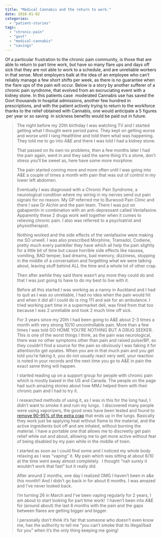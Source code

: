 ```yaml
---
title: "Medical Cannabis and the return to work."
date: 2016-01-02
categories: 
  - "patient-stories"
tags: 
  - "chronic-pain"
  - "govt"
  - "medical-cannabis"
  - "savings"
---
```


Of a particular frustration to the chronic pain community, is those that are able to return to part time work, but have so many flare ups and days off sick that they are not able to work to a schedule, and are unreliable workers in that sense. Most employers balk at the idea of an employee who can’t reliably manage a few short shifts per week, as there is no guarantee when the flare ups of the pain will occur. Below is a story by another sufferer of a chronic pain syndrome, that evolved from an excruciating event with a kidney stone. In this patients case  moderated Cannabis use has saved the Govt thousands in hospital admissions, another few hundred in prescriptions, and with the patient actively trying to return to the workforce thanks to the relief obtained with Cannabis, one would anticipate a 5 figures  per year or so saving  in sickness benefits would be paid out in future.

> The night before my 20th birthday I was watching TV and I started getting what I thought were period pains. They kept on getting worse and worse until I rang Healthline and told them what was happening. They told me to go into A&E and there I was told I had a kidney stone.
> 
> That passed on its own no problems, then a few months later I had the pain again, went in and they said the same thing it’s a stone, don’t stress you’ll be sweet as, here have some more morphine.
> 
> The pain started coming more and more often until I was going into A&E a couple of times a month with pain that was out of control in my lower left abdomen.
> 
> Eventually I was diagnosed with a Chronic Pain Syndrome, a neurological condition where my wiring in my nerves send out pain signals for no reason. My GP referred me to Burwood Pain Clinic and there I saw Dr Alchin and the pain team. There I was put on gabapentin in combination with an anti-depressant called Venlafaxine. Apparently these 2 drugs work well together when it comes to relieving chronic pain. I also was referred to a psychiatrist and physiotherapist.
> 
> Nothing worked and the side effects of the venlafaxine were making me SO unwell. I was also prescribed Morphine, Tramadol, Codiene, pretty much every painkiller they have which all help the pain slightly for a little bit of time but cause horrible side effects like nausea, vomiting, BAD temper, bad dreams, bad memory, dizziness, stopping in the middle of a conversation and forgetting what we were talking about, leaving stuff behind ALL the time and a whole lot of other crap.
> 
> Then after awhile they said there wasn’t any more they could do and that I was just going to have to do my best to live with it.
> 
> Before all this started I was working as a nanny in Auckland and I had to quit as I was so unreliable, I had no idea when the pain would hit and when it did all I could do is ring 111 and ask for an ambulance. I tried working part time in a supermarket deli, was fired from that too because I was 2 unreliable and took 2 much time off sick.
> 
> For 3 years since my 20th I had been going to A&E about 2-3 times a month with very strong 10/10 uncontrollable pain. More than a few times I was told GO HOME YOU’RE NOTHING BUT A DRUG SEEKER. This is one of the worst things I think, as the pain was neurological, there was no other symptoms other than pain and raised pulse/BP, so they couldn’t find a source for the pain so obviously I was faking it for attention/to get opiates. When you are in that much pain and you get told you’re faking it, you do not usually react very well, your reaction is noted in your records and the next time you go to A&E in pain the exact same thing will happen.
> 
> I started reading up on a support group for people with chronic pain which is mostly based in the US and Canada. The people on the page had such amazing stories about how MMJ helped them with their chronic pain and I had to try it.
> 
> I researched methods of using it, as I was in this for the long haul, I didn’t want to smoke it and ruin my lungs.  I discovered many people were using vaporizers, the good ones have been tested and found to [remove 90-95% of the extra crap](http://www.sciencedaily.com/releases/2007/05/070515151145.htm "Vaporizing study") that ends up in the lungs. Basically they work just be applying heat without flame to the material, and the active ingredients boil off and are inhaled, without burning the material. I have a portable one that allows me to discreetly get pain relief while out and about, allowing me to get more active without fear of being disabled by my pain while in the middle of town.
> 
> I started as soon as I could find some and I noticed my whole body relaxing as I was “vaping” it. My pain which was sitting at about 6/10 at the time went away almost completely.  I thought “nah surely it wouldn’t work that fast” but it really did.
> 
> After around 2 months, one day I realized OMG I haven’t been in a&e this month!! And I didn’t go back in for about 6 months. I was amazed and I’ve never looked back.
> 
> I’m turning 26 in March and I’ve been vaping regularly for 2 years, I am about to start looking for part time work!  I haven’t been into A&E for (around about) the last 6 months with the pain and the gaps between flares are getting bigger and bigger.
> 
> I personally don’t think it’s fair that someone who doesn’t even know me, has the authority to tell me “you can’t smoke that its illegal/bad for you” when it’s the only thing keeping me going!
> 
>
